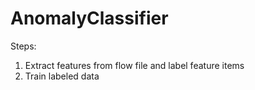 # AnomalyClassifier

Steps:

1. Extract features from flow file and label feature items
2. Train labeled data

